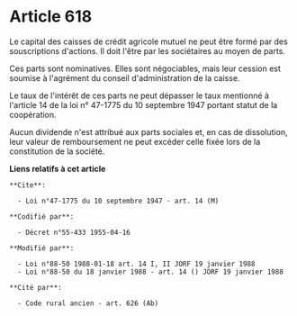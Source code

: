 # Article 618

Le capital des caisses de crédit agricole mutuel ne peut être formé par des souscriptions d'actions. Il doit l'être par les
sociétaires au moyen de parts.

Ces parts sont nominatives. Elles sont négociables, mais leur cession est soumise à l'agrément du conseil d'administration de
la caisse.

Le taux de l'intérêt de ces parts ne peut dépasser le taux mentionné à l'article 14 de la loi n° 47-1775 du 10 septembre 1947
portant statut de la coopération.

Aucun dividende n'est attribué aux parts sociales et, en cas de dissolution, leur valeur de remboursement ne peut excéder
celle fixée lors de la constitution de la société.

**Liens relatifs à cet article**

	**Cite**:

	  - Loi n°47-1775 du 10 septembre 1947 - art. 14 (M)

	**Codifié par**:

	  - Décret n°55-433 1955-04-16

	**Modifié par**:

	  - Loi n°88-50 1988-01-18 art. 14 I, II JORF 19 janvier 1988
	  - Loi n°88-50 du 18 janvier 1988 - art. 14 () JORF 19 janvier 1988

	**Cité par**:

	  - Code rural ancien - art. 626 (Ab)
